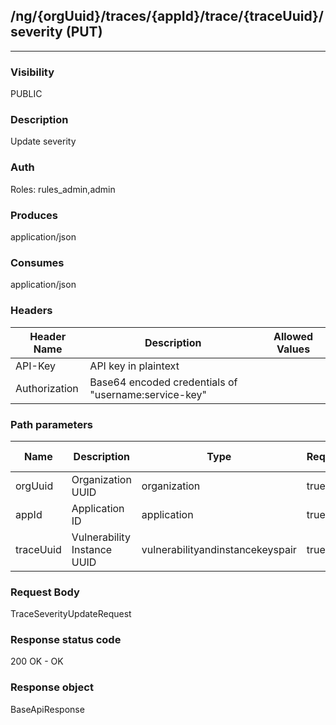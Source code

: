 ## /ng/{orgUuid}/traces/{appId}/trace/{traceUuid}/severity (PUT)
---
### Visibility
PUBLIC
### Description
Update severity
### Auth
Roles: rules_admin,admin
### Produces
application/json
### Consumes
application/json
### Headers
| Header Name | Description | Allowed Values |
| ----------- | ----------- | ----------- |
| API-Key | API key in plaintext |  |
| Authorization | Base64 encoded credentials of &quot;username:service-key&quot; |  |
### Path parameters
| Name | Description | Type | Required | Allowed Values |
| ----------- | ----------- | ----------- | ----------- | ----------- |
| orgUuid | Organization UUID | organization | true | String |
| appId | Application ID | application | true | String |
| traceUuid | Vulnerability Instance UUID | vulnerabilityandinstancekeyspair | true | String |
### Request Body
TraceSeverityUpdateRequest
### Response status code
200 OK - OK
### Response object
BaseApiResponse
